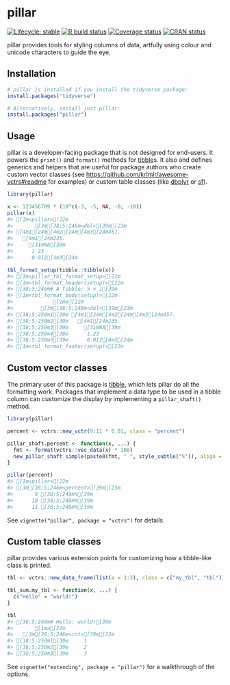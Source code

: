 
<!-- README.md and index.md are generated from README.Rmd. Please edit that file. -->




# pillar

<!-- badges: start -->
[![Lifecycle: stable](https://img.shields.io/badge/lifecycle-stable-brightgreen.svg)](https://lifecycle.r-lib.org/articles/stages.html#stable)
[![R build status](https://github.com/r-lib/pillar/actions/workflows/R-CMD-check.yaml/badge.svg)](https://github.com/r-lib/pillar/actions)
[![Coverage status](https://codecov.io/gh/r-lib/pillar/branch/main/graph/badge.svg)](https://app.codecov.io/gh/r-lib/pillar)
[![CRAN status](https://www.r-pkg.org/badges/version/pillar)](https://cran.r-project.org/package=pillar)
<!-- badges: end -->


pillar provides tools for styling columns of data, artfully using colour and unicode characters to guide the eye.


## Installation


``` r
# pillar is installed if you install the tidyverse package:
install.packages("tidyverse")

# Alternatively, install just pillar:
install.packages("pillar")
```


## Usage

pillar is a developer-facing package that is not designed for end-users.
It powers the `print()` and `format()` methods for [tibble](https://tibble.tidyverse.org/)s.
It also and defines generics and helpers that are useful for package authors who create custom vector classes (see https://github.com/krlmlr/awesome-vctrs#readme for examples) or custom table classes (like [dbplyr](https://dbplyr.tidyverse.org/) or [sf](https://r-spatial.github.io/sf/)).


``` r
library(pillar)

x <- 123456789 * (10^c(-3, -5, NA, -8, -10))
pillar(x)
#> [1m<pillar>[22m
#>       [3m[38;5;246m<dbl>[39m[23m
#> [4m1[24m[4m2[24m[4m3[24m457.    
#>   [4m1[24m235.    
#>     [31mNA[39m     
#>      1.23  
#>      0.012[4m3[24m

tbl_format_setup(tibble::tibble(x))
#> [1m<pillar_tbl_format_setup>[22m
#> [1m<tbl_format_header(setup)>[22m
#> [38;5;246m# A tibble: 5 × 1[39m
#> [1m<tbl_format_body(setup)>[22m
#>             [1mx[22m
#>         [3m[38;5;246m<dbl>[39m[23m
#> [38;5;250m1[39m [4m1[24m[4m2[24m[4m3[24m457.    
#> [38;5;250m2[39m   [4m1[24m235.    
#> [38;5;250m3[39m     [31mNA[39m     
#> [38;5;250m4[39m      1.23  
#> [38;5;250m5[39m      0.012[4m3[24m
#> [1m<tbl_format_footer(setup)>[22m
```

## Custom vector classes

The primary user of this package is [tibble](https://github.com/tidyverse/tibble), which lets pillar do all the formatting work.
Packages that implement a data type to be used in a tibble column can customize the display by implementing a `pillar_shaft()` method.


``` r
library(pillar)

percent <- vctrs::new_vctr(9:11 * 0.01, class = "percent")

pillar_shaft.percent <- function(x, ...) {
  fmt <- format(vctrs::vec_data(x) * 100)
  new_pillar_shaft_simple(paste0(fmt, " ", style_subtle("%")), align = "right")
}

pillar(percent)
#> [1m<pillar>[22m
#> [3m[38;5;246m<percent>[39m[23m
#>       9 [38;5;246m%[39m
#>      10 [38;5;246m%[39m
#>      11 [38;5;246m%[39m
```

See `vignette("pillar", package = "vctrs")` for details.


## Custom table classes

pillar provides various extension points for customizing how a tibble-like class is printed.


``` r
tbl <- vctrs::new_data_frame(list(a = 1:3), class = c("my_tbl", "tbl"))

tbl_sum.my_tbl <- function(x, ...) {
  c("Hello" = "world!")
}

tbl
#> [38;5;246m# Hello: world![39m
#>       [1ma[22m
#>   [3m[38;5;246m<int>[39m[23m
#> [38;5;250m1[39m     1
#> [38;5;250m2[39m     2
#> [38;5;250m3[39m     3
```

See `vignette("extending", package = "pillar")` for a walkthrough of the options.

